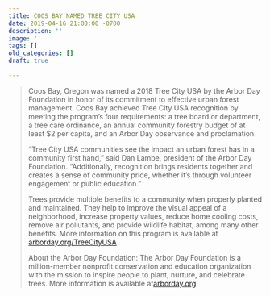 ```yaml
---
title: COOS BAY NAMED TREE CITY USA
date: 2019-04-16 21:00:00 -0700
description: ''
image: ''
tags: []
old_categories: []
draft: true

---
```

> 
>
> Coos Bay, Oregon was named a 2018 Tree City USA by the Arbor Day Foundation in honor of its commitment to effective urban forest management. Coos Bay achieved Tree City USA recognition by meeting the program’s four requirements: a tree board or department, a tree care ordinance, an annual community forestry budget of at least $2 per capita, and an Arbor Day observance and proclamation.
>
> “Tree City USA communities see the impact an urban forest has in a community first hand,” said Dan Lambe, president of the Arbor Day Foundation. “Additionally, recognition brings residents together and creates a sense of community pride, whether it’s through volunteer engagement or public education.”
>
> Trees provide multiple benefits to a community when properly planted and maintained. They help to improve the visual appeal of a neighborhood, increase property values, reduce home cooling costs, remove air pollutants, and provide wildlife habitat, among many other benefits. More information on this program is available at [arborday.org/TreeCityUSA](http://arborday.org/TreeCityUSA)
>
> About the Arbor Day Foundation: The Arbor Day Foundation is a million-member nonprofit conservation and education organization with the mission to inspire people to plant, nurture, and celebrate trees. More information is available at[arborday.org](http://arborday.org/)